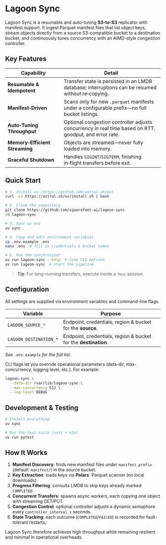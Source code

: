 # Lagoon Sync

Lagoon Sync is a resumable and auto-tuning **S3-to-S3** replicator with manifest support.
It ingest Parquet manifest files that list object keys, stream objects directly from a source S3-compatible bucket to a destination bucket, and continuously tunes concurrency with an AIMD-style congestion controller.

## Key Features

| Capability | Detail |
|------------|--------|
| **Resumable & Idempotent** | Transfer state is persisted in an LMDB database; interruptions can be resumed without re‑copying. |
| **Manifest‑Driven** | Scans only for new `.parquet` manifests under a configurable prefix—no full bucket listings. |
| **Auto‑Tuning Throughput** | Optional congestion controller adjusts concurrency in real time based on RTT, goodput, and error rate. |
| **Memory‑Efficient Streaming** | Objects are streamed—never fully loaded into memory. |
| **Graceful Shutdown** | Handles `SIGINT`/`SIGTERM`, finishing in‑flight transfers before exit. |

## Quick Start

```bash
# 1. Install uv (https://github.com/astral-sh/uv)
curl -Ls https://astral.sh/uv/install.sh | bash

# 2. Clone the repository
git clone https://github.com/squarefeet-ai/lagoon-sync
cd lagoon-sync

# 3. Sync uv env
uv sync

# 4. Copy and edit environment variables
cp .env.example .env
nano .env  # fill in credentials & bucket names

# 5. Run the synchronizer
uv run lagoon-sync --help  # view CLI options
uv run lagoon-sync  # start the pipeline
```
> **Tip**: For long-running transfers, execute inside a `tmux` session.

## Configuration

All settings are supplied via environment variables and command-line flags.

| Variable | Purpose |
|----------|---------|
| `LAGOON_SOURCE_*` | Endpoint, credentials, region & bucket for the **source**. |
| `LAGOON_DESTINATION_*` | Endpoint, credentials, region & bucket for the **destination**. |

*See `.env.example` for the full list*.

CLI flags let you override operational parameters (data-dir, max-concurrency, logging level, etc.). For example:

```bash
lagoon-sync \
  --data-dir /var/lib/lagoon-sync \
  --max-concurrency 512 \
  --log-level DEBUG
```

## Development & Testing

```bash
# Install everything
uv sync

# Run the test suite (unit + e2e)
uv run pytest
```

## How It Works

1. **Manifest Discovery**: finds new manifest files under `manifest_prefix` (default: `manifest/`) in the source bucket.
2. **Key Extraction**: loads keys via **Polars**` Parquet scanner (no local downloads).
3. **Progress Filtering**: consults LMDB to skip keys already marked `COMPLETED`.
4. **Concurrent Transfers**: spawns async workers, each copying one object with streaming GET/PUT.
5. **Congestion Control**: optional controller adjusts a dynamic semaphore every `controller_interval_s` seconds.
6. **State Tracking**: each outcome (`COMPLETED`/`FAILED`) is recorded for fault-tolerant restarts,

Lagoon Sync therefore achieves high throughput while remaining resilient and minimal in operational overheads.
